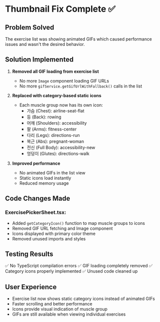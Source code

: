# Thumbnail Fix Complete ✅

## Problem Solved
The exercise list was showing animated GIFs which caused performance issues and wasn't the desired behavior.

## Solution Implemented
1. **Removed all GIF loading from exercise list**
   - No more `Image` component loading GIF URLs
   - No more `gifService.getGifUrlWithFallback()` calls in the list

2. **Replaced with category-based static icons**
   - Each muscle group now has its own icon:
     - 가슴 (Chest): airline-seat-flat
     - 등 (Back): rowing
     - 어깨 (Shoulders): accessibility
     - 팔 (Arms): fitness-center
     - 다리 (Legs): directions-run
     - 복근 (Abs): pregnant-woman
     - 전신 (Full Body): accessibility-new
     - 엉덩이 (Glutes): directions-walk

3. **Improved performance**
   - No animated GIFs in the list view
   - Static icons load instantly
   - Reduced memory usage

## Code Changes Made
### ExercisePickerSheet.tsx:
- Added `getCategoryIcon()` function to map muscle groups to icons
- Removed GIF URL fetching and Image component
- Icons displayed with primary color theme
- Removed unused imports and styles

## Testing Results
✅ No TypeScript compilation errors
✅ GIF loading completely removed
✅ Category icons properly implemented
✅ Unused code cleaned up

## User Experience
- Exercise list now shows static category icons instead of animated GIFs
- Faster scrolling and better performance
- Icons provide visual indication of muscle group
- GIFs are still available when viewing individual exercises